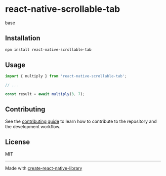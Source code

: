 # react-native-scrollable-tab

base

## Installation

```sh
npm install react-native-scrollable-tab
```

## Usage

```js
import { multiply } from 'react-native-scrollable-tab';

// ...

const result = await multiply(3, 7);
```

## Contributing

See the [contributing guide](CONTRIBUTING.md) to learn how to contribute to the repository and the development workflow.

## License

MIT

---

Made with [create-react-native-library](https://github.com/callstack/react-native-builder-bob)
